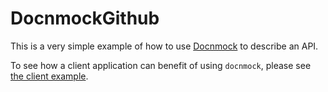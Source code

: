 # DocnmockGithub

This is a very simple example of how to use
[Docnmock](https://github.com/antonio/docnmock) to describe an API.

To see how a client application can benefit of using `docnmock`, please see [the
client example](https://github.com/antonio/github_user_info).
